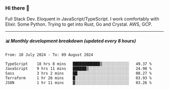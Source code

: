 ### Hi there 👋

Full Stack Dev. Eloquent in JavaScript/TypeScript. I work comfortably with Elixir. Some Python. Trying to get into Rust, Go and Crystal. AWS, GCP.

***

##### 📊 Monthly development breakdown (updated every 8 hours)

<!--START_SECTION:waka-->

```txt
From: 10 July 2024 - To: 09 August 2024

TypeScript    18 hrs 8 mins   ████████████▒░░░░░░░░░░░░   49.37 %
JavaScript    9 hrs 11 mins   ██████▒░░░░░░░░░░░░░░░░░░   24.98 %
Sass          3 hrs 2 mins    ██░░░░░░░░░░░░░░░░░░░░░░░   08.27 %
Terraform     1 hr 26 mins    █░░░░░░░░░░░░░░░░░░░░░░░░   03.93 %
JSON          1 hr 11 mins    ▓░░░░░░░░░░░░░░░░░░░░░░░░   03.26 %
```

<!--END_SECTION:waka-->
